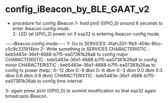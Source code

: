 # config_iBeacon_by_BLE_GAAT_v2

- procedure for config iBeacon
1- hold pin0 (GPIO_0) around 6 seconds to enter ibeacon config mode.<br>
2- LED (at GPIO_2) power on if esp32 is entering ibeacon config mode.

----iBeacon config mode----
1- Go to SERVICES: 4fafc201-1fb5-459e-8fcc-c5c9c331914bin
2- Write something in SERVICES
CHARACTERISTIC : beb5483e-36e1-4688-b7f5-ea07361b26a8 to config major
CHARACTERISTIC : beb5483e-36e1-4688-b7f5-ea07361b26a9 to config minor
CHARACTERISTIC : beb5483e-36e1-4688-b7f5-ea07361b26aa to config tx power
(help::  0:-12 dbm   0:-9 dbm   0:-6 dbm   0:-3 dbm   0:0 dbm   0:3 dbm   0:6 dbm   0:9 dbm)
CHARACTERISTIC : beb5483e-36e1-4688-b7f5-ea07361b26ab to config time interval

3- again press pin0 (GPIO_0) to summit modification so that esp32 again broadcasts iBeacon. 
